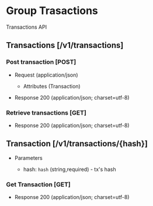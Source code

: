 # Group Trasactions
Transactions API


## Transactions [/v1/transactions]

### Post transaction [POST]

+ Request (application/json)
    
    + Attributes (Transaction)

+ Response 200 (application/json; charset=utf-8)

### Retrieve transactions [GET]

+ Response 200 (application/json; charset=utf-8)


## Transaction [/v1/transactions/{hash}]

+ Parameters
    
    + hash: `hash` (string,required) - tx's hash

### Get Transaction [GET]

+ Response 200 (application/json; charset=utf-8)
